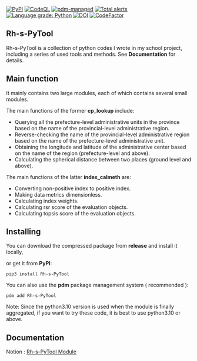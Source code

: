 [![PyPI](https://img.shields.io/pypi/v/Rh-s-PyTool)](https://pypi.org/project/Rh-s-PyTool/)
[![CodeQL](https://github.com/skahanium/Rh-s-PyTool/actions/workflows/codeql-analysis.yml/badge.svg)](https://github.com/skahanium/Rh-s-PyTool/actions/workflows/codeql-analysis.yml)
[![pdm-managed](https://img.shields.io/badge/pdm-managed-blueviolet)](https://pdm.fming.dev)
[![Total alerts](https://img.shields.io/lgtm/alerts/g/skahanium/Rh-s-PyTool.svg?logo=lgtm&logoWidth=18)](https://lgtm.com/projects/g/skahanium/Rh-s-PyTool/alerts/)
[![Language grade: Python](https://img.shields.io/lgtm/grade/python/g/skahanium/Rh-s-PyTool.svg?logo=lgtm&logoWidth=18)](https://lgtm.com/projects/g/skahanium/Rh-s-PyTool/context:python)
[![DOI](https://zenodo.org/badge/392722517.svg)](https://zenodo.org/badge/latestdoi/392722517)
[![CodeFactor](https://www.codefactor.io/repository/github/skahanium/rh-s-pytool/badge)](https://www.codefactor.io/repository/github/skahanium/rh-s-pytool)

## Rh-s-PyTool
Rh-s-PyTool is a collection of python codes I wrote in my school project, including a series of used tools and methods. See **Documentation** for details.

## Main function

It mainly contains two large modules, each of which contains several small modules.

The main functions of the former **cp_lookup** include:

- Querying all the prefecture-level administrative units in the province based on the name of the provincial-level administrative region.
- Reverse-checking the name of the provincial-level administrative region based on the name of the prefecture-level administrative unit.
- Obtaining the longitude and latitude of the administrative center based on the name of the region (prefecture-level and above).
- Calculating the spherical distance between two places (ground level and above).

The main functions of the latter **index_calmeth** are:

- Converting non-positive index to positive index.
- Making data metrics dimensionless.
- Calculating index weights.
- Calculating  rsr score of the evaluation objects.
- Calculating topsis score of the evaluation objects.

## Installing
You can download the compressed package from **release** and install it locally,

or get it from **PyPI**:

```
pip3 install Rh-s-PyTool
```

You can also use the **pdm** package management system ( recommended ):

```
pdm add Rh-s-PyTool
```

Note: Since the python3.10 version is used when the module is finally aggregated, if you want to try these code, it is best to use python3.10 or above.

## Documentation
Notion : [ Rh-s-PyTool Module ]

[Rh-s-PyTool Module]: https://rh-s-pytool-coral.vercel.app

